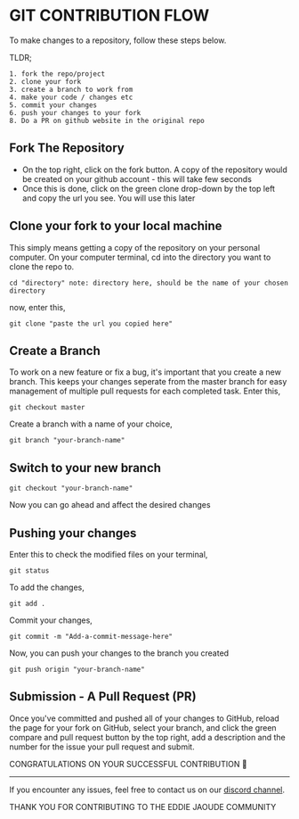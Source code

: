 # GIT CONTRIBUTION FLOW

To make changes to a repository, follow these steps below.

TLDR;

```
1. fork the repo/project
2. clone your fork
3. create a branch to work from
4. make your code / changes etc
5. commit your changes
6. push your changes to your fork
8. Do a PR on github website in the original repo
```

## Fork The Repository
- On the top right, click on the fork button. A copy of the repository would be created on your github account - this will take few seconds
- Once this is done, click on the green clone drop-down by the top left and copy the url you see. You will use this later

## Clone your fork to your local machine
This simply means getting a copy of the repository on your personal computer.
On your computer terminal, cd into the directory you want to clone the repo to.
```
cd "directory" note: directory here, should be the name of your chosen directory
```
now, enter this,
```
git clone "paste the url you copied here"
```

## Create a Branch
To work on a new feature or fix a bug, it's important that you create a new branch. This keeps your changes seperate from the master branch for easy management of multiple pull requests for each completed task.
Enter this,
```
git checkout master
```
Create a branch with a name of your choice,
```
git branch "your-branch-name"
```

## Switch to your new branch
```
git checkout "your-branch-name"
```

Now you can go ahead and affect the desired changes

## Pushing your changes
Enter this to check the modified files on your terminal,
```
git status
```
To add the changes,
```
git add .
```
Commit your changes,
```
git commit -m "Add-a-commit-message-here"
```
Now, you can push your changes to the branch you created
```
git push origin "your-branch-name"
```
## Submission - A Pull Request (PR)
Once you've committed and pushed all of your changes to GitHub, reload the page for your fork on GitHub, select your branch, and click the green compare and pull request button by the top right, add a description and the number for the issue your pull request and submit.

CONGRATULATIONS ON YOUR SUCCESSFUL CONTRIBUTION :balloon:

---

If you encounter any issues, feel free to contact us on our [discord channel](https://discord.com/invite/jZQs6Wu).

THANK YOU FOR CONTRIBUTING TO THE EDDIE JAOUDE COMMUNITY
